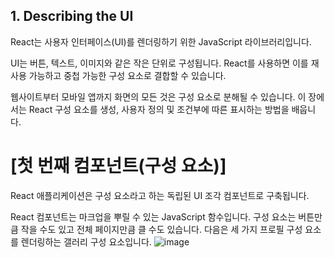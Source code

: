 ## 1. Describing the UI
React는 사용자 인터페이스(UI)를 렌더링하기 위한 JavaScript 라이브러리입니다.

UI는 버튼, 텍스트, 이미지와 같은 작은 단위로 구성됩니다. 
React를 사용하면 이를 재사용 가능하고 중첩 가능한 구성 요소로 결합할 수 있습니다. 

웹사이트부터 모바일 앱까지 화면의 모든 것은 구성 요소로 분해될 수 있습니다. 
이 장에서는 React 구성 요소를 생성, 사용자 정의 및 조건부에 따른 표시하는 방법을 배웁니다.

# [첫 번째 컴포넌트(구성 요소)]
React 애플리케이션은 구성 요소라고 하는 독립된 UI 조각 컴포넌트로 구축됩니다. 

React 컴포넌트는 마크업을 뿌릴 수 있는 JavaScript 함수입니다. 
구성 요소는 버튼만큼 작을 수도 있고 전체 페이지만큼 클 수도 있습니다. 
다음은 세 가지 프로필 구성 요소를 렌더링하는 갤러리 구성 요소입니다.
![image](https://github.com/ektto1041/react-dev-translation-study/assets/165557124/84b4ce05-db5f-43c7-b849-15b3d81746e8)




